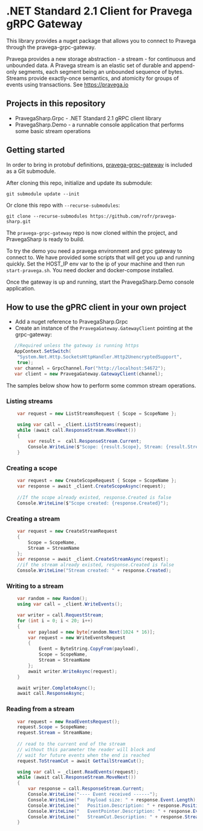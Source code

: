 # .NET Standard 2.1 Client for Pravega gRPC Gateway

This library provides a nuget package that allows you to connect to Pravega through the pravega-grpc-gateway. 

Pravega provides a new storage abstraction - a stream - for continuous and unbounded data. A Pravega stream is an elastic set of durable and append-only segments, each segment being an unbounded sequence of bytes. Streams provide exactly-once semantics, and atomicity for groups of events using transactions.
See https://pravega.io

## Projects in this repository
  * PravegaSharp.Grpc  - .NET Standard 2.1 gRPC client library
  * PravegaSharp.Demo  - a runnable console application that performs some basic stream operations

## Getting started
In order to bring in protobuf definitions, [pravega-grpc-gateway](https://github.com/pravega/pravega-grpc-gateway) is included as a Git submodule.

After cloning this repo, initialize and update its submodule:

    git submodule update --init

Or clone this repo with `--recurse-submodules`:

    git clone --recurse-submodules https://github.com/rofr/pravega-sharp.git

The `pravega-grpc-gateway` repo is now cloned within the project, and PravegaSharp is ready to build.

To try the demo you need a pravega environment and grpc gateway to connect to. We have provided some scripts that will get you up and running quickly. Set the HOST_IP env var to the ip of your machine and then run `start-pravega.sh`. You need docker and docker-compose installed.

Once the gateway is up and running, start the PravegaSharp.Demo console application.

## How to use the gPRC client in your own project

* Add a nuget reference to PravegaSharp.Grpc
* Create an instance of the `PravegaGateway.GatewayClient` pointing at the grpc-gateway:

```csharp
   //Required unless the gateway is running https 
   AppContext.SetSwitch(
    "System.Net.Http.SocketsHttpHandler.Http2UnencryptedSupport",
    true);
   var channel = GrpcChannel.For("http://localhost:54672");
   var client = new PravegaGateway.GatewayClient(channel);
```

The samples below show how to perform some common stream operations.

### Listing streams
```csharp
    var request = new ListStreamsRequest { Scope = ScopeName };

    using var call = _client.ListStreams(request);
    while (await call.ResponseStream.MoveNext())
    {
        var result =  call.ResponseStream.Current;
        Console.WriteLine($"Scope: {result.Scope}, Stream: {result.Stream}");
    }
```
### Creating a scope
```csharp
    var request = new CreateScopeRequest { Scope = ScopeName };
    var response = await _client.CreateScopeAsync(request);
    
    //If the scope already existed, response.Created is false
    Console.WriteLine($"Scope created: {response.Created}");
```

### Creating a stream
```csharp
    var request = new CreateStreamRequest
    {
        Scope = ScopeName,
        Stream = StreamName
    };
    var response = await _client.CreateStreamAsync(request);
    //if the stream already existed, response.Created is false
    Console.WriteLine("Stream created: " + response.Created);
```

### Writing to a stream
```csharp
    var random = new Random();
    using var call = _client.WriteEvents();

    var writer = call.RequestStream;
    for (int i = 0; i < 20; i++)
    {
        var payload = new byte[random.Next(1024 * 16)];
        var request = new WriteEventsRequest
        {
            Event = ByteString.CopyFrom(payload),
            Scope = ScopeName,
            Stream = StreamName
        };
        await writer.WriteAsync(request);
    }

    await writer.CompleteAsync();
    await call.ResponseAsync;
```

### Reading from a stream
```csharp
    var request = new ReadEventsRequest();
    request.Scope = ScopeName;
    request.Stream = StreamName;
    
    // read to the current end of the stream
    // without this parameter the reader will block and
    // wait for future events when the end is reached
    request.ToStreamCut = await GetTailStreamCut();

    using var call = _client.ReadEvents(request);
    while (await call.ResponseStream.MoveNext())
    {
        var response = call.ResponseStream.Current;
        Console.WriteLine("---- Event received ------");
        Console.WriteLine("   Payload size: " + response.Event.Length);
        Console.WriteLine("   Position.Description: " + response.Position.Description);
        Console.WriteLine("   EventPointer.Description: " + response.EventPointer.Description);
        Console.WriteLine("   StreamCut.Description: " + response.StreamCut.Description);
    }
```
